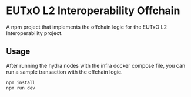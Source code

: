 # EUTxO L2 Interoperability Offchain

A npm project that implements the offchain logic for the EUTxO L2 Interoperability project.

## Usage

After running the hydra nodes with the infra docker compose file, you can run a sample transaction with the offchain logic.

```bash
npm install
npm run dev
```